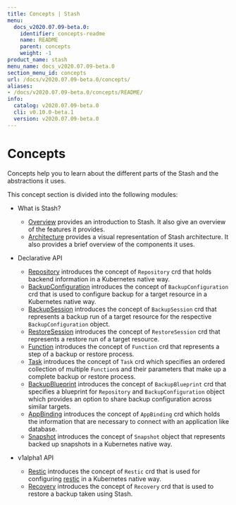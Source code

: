 ```yaml
---
title: Concepts | Stash
menu:
  docs_v2020.07.09-beta.0:
    identifier: concepts-readme
    name: README
    parent: concepts
    weight: -1
product_name: stash
menu_name: docs_v2020.07.09-beta.0
section_menu_id: concepts
url: /docs/v2020.07.09-beta.0/concepts/
aliases:
- /docs/v2020.07.09-beta.0/concepts/README/
info:
  catalog: v2020.07.09-beta.0
  cli: v0.10.0-beta.1
  version: v2020.07.09-beta.0
---
```


# Concepts

Concepts help you to learn about the different parts of the Stash and the abstractions it uses.

This concept section is divided into the following modules:

- What is Stash?
  - [Overview](/docs/v2020.07.09-beta.0/concepts/what-is-stash/overview) provides an introduction to Stash. It also give an overview of the features it provides.
  - [Architecture](/docs/v2020.07.09-beta.0/concepts/what-is-stash/architecture) provides a visual representation of Stash architecture. It also provides a brief overview of the components it uses.

- Declarative API
  - [Repository](/docs/v2020.07.09-beta.0/concepts/crds/repository) introduces the concept of `Repository` crd that holds backend information in a Kubernetes native way.
  - [BackupConfiguration](/docs/v2020.07.09-beta.0/concepts/crds/backupconfiguration) introduces the concept of `BackupConfiguration` crd that is used to configure backup for a target resource in a Kubernetes native way.
  - [BackupSession](/docs/v2020.07.09-beta.0/concepts/crds/backupsession) introduces the concept of `BackupSession` crd that represents a backup run of a target resource for the respective `BackupConfiguration` object.
  - [RestoreSession](/docs/v2020.07.09-beta.0/concepts/crds/restoresession) introduces the concept of `RestoreSession` crd that represents a restore run of a target resource.
  - [Function](/docs/v2020.07.09-beta.0/concepts/crds/function) introduces the concept of `Function` crd that represents a step of a backup or restore process.
  - [Task](/docs/v2020.07.09-beta.0/concepts/crds/task) introduces the concept of `Task` crd which specifies an ordered collection of multiple `Function`s and their parameters that make up a complete backup or restore process.
  - [BackupBlueprint](/docs/v2020.07.09-beta.0/concepts/crds/backupblueprint) introduces the concept of `BackupBlueprint` crd that specifies a blueprint for `Repository` and `BackupConfiguration` object which provides an option to share backup configuration across similar targets.
  - [AppBinding](/docs/v2020.07.09-beta.0/concepts/crds/appbinding) introduces the concept of `AppBinding` crd which holds the information that are necessary to connect with an application like database.
  - [Snapshot](/docs/v2020.07.09-beta.0/concepts/crds/snapshot) introduces the concept of `Snapshot` object that represents backed up snapshots in a Kubernetes native way.

- v1alpha1 API
  - [Restic](/docs/v2020.07.09-beta.0/concepts/crds/v1alpha1/restic) introduces the concept of `Restic` crd that is used for configuring [restic](https://restic.net) in a Kubernetes native way.
  - [Recovery](/docs/v2020.07.09-beta.0/concepts/crds/v1alpha1/recovery) introduces the concept of `Recovery` crd that is used to restore a backup taken using Stash.
